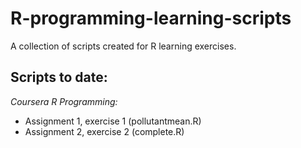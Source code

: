 R-programming-learning-scripts
==============================

A collection of scripts created for R learning exercises.

## Scripts to date:
_Coursera R Programming:_
* Assignment 1, exercise 1 (pollutantmean.R)
* Assignment 2, exercise 2 (complete.R)


